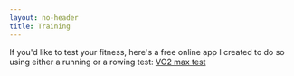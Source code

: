 ```yaml
---
layout: no-header
title: Training
---
```


If you'd like to test your fitness, here's a free online app I created to do so using either a running or a rowing test: [VO2 max test](https://vo2max.streamlit.app/)
